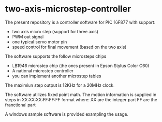 # two-axis-microstep-controller
The present repository is a controller software for PIC 16F877 with support:
* two axis micro step (support for three axis)
* PWM out signal
* one typical servo motor pin
* speed control for final movement (based on the two axis)

The software supports the follow microsteps chips
* LB1946 microstep chip (the ones present in Epson Stylus Color C60)
* A national microstep controller
* you can implement another microstep tables
 
The maximiun step output is 12KHz for a 20MHz clock.

The software utilizes fixed point math.
The motion information is supplied in steps in XX:XX:XX:FF:FF:FF format where:
XX are the integer part
FF are the franctional part

A windows sample software is provided exampling the usage.

